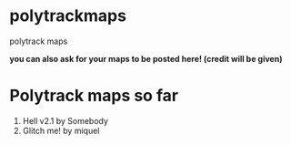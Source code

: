 # polytrackmaps
polytrack maps

**you can also ask for your maps to be posted here! (credit will be given)**

# Polytrack maps so far
1.  Hell v2.1 by Somebody
2.  Glitch me! by miquel
